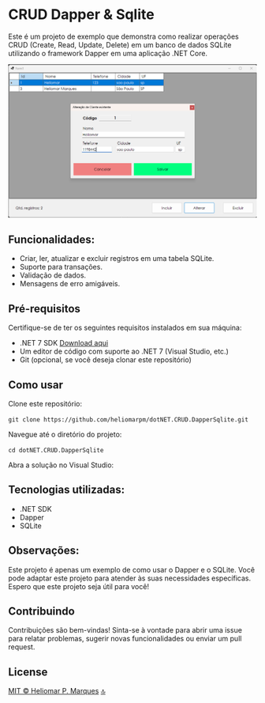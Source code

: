 ﻿<span id="top"></span>
# CRUD Dapper &amp; Sqlite

Este é um projeto de exemplo que demonstra como realizar operações CRUD (Create, Read, Update, Delete) em um banco de dados SQLite utilizando o framework Dapper em uma aplicação .NET Core.

![screenshot](screenshot.png)

## Funcionalidades:

- Criar, ler, atualizar e excluir registros em uma tabela SQLite.
- Suporte para transações.
- Validação de dados.
- Mensagens de erro amigáveis.

## Pré-requisitos

Certifique-se de ter os seguintes requisitos instalados em sua máquina:

- .NET 7 SDK [Download aqui](https://dotnet.microsoft.com/pt-br/download)
- Um editor de código com suporte ao .NET 7 (Visual Studio, etc.)
- Git (opcional, se você deseja clonar este repositório)
 
## Como usar

Clone este repositório:

`git clone https://github.com/heliomarpm/dotNET.CRUD.DapperSqlite.git`

Navegue até o diretório do projeto:

`cd dotNET.CRUD.DapperSqlite` 

Abra a solução no Visual Studio:

## Tecnologias utilizadas:

- .NET SDK
- Dapper
- SQLite

## Observações:

Este projeto é apenas um exemplo de como usar o Dapper e o SQLite.
Você pode adaptar este projeto para atender às suas necessidades específicas.
Espero que este projeto seja útil para você!

## Contribuindo
Contribuições são bem-vindas! Sinta-se à vontade para abrir uma issue para relatar problemas, sugerir novas funcionalidades ou enviar um pull request.

## License

[MIT © Heliomar P. Marques](LICENSE) <a href="#top">🔝</a>
